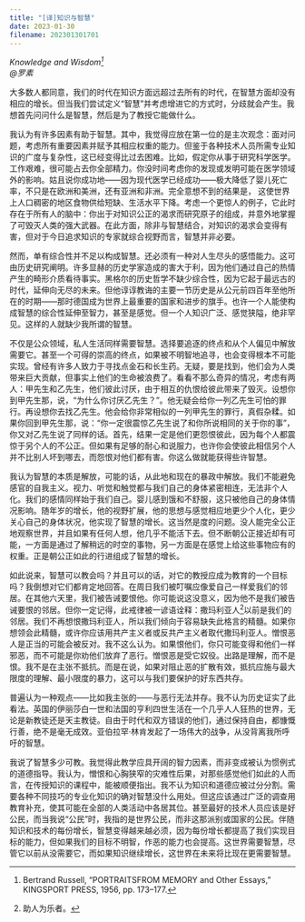 ```yaml
---
title: "[译]知识与智慧"
date: 2023-01-30
filename: 202301301701
---
```

*Knowledge and Wisdom[^1]\
@罗素*

大多数人都同意，我们的时代在知识方面远超过去所有的时代，在智慧方面却没有相应的增长。但当我们尝试定义“智慧”并考虑增进它的方式时，分歧就会产生。我想首先问问什么是智慧，然后是为了教授它能做什么。

我认为有许多因素有助于智慧。其中，我觉得应放在第一位的是主次观念：面对问题，考虑所有重要因素并赋予其相应权重的能力。但鉴于各种技术人员所需专业知识的广度与复杂性，这已经变得比过去困难。比如，假定你从事于研究科学医学。工作艰难，很可能占去你全部精力。你没时间考虑你的发现或发明可能在医学领域外的影响。姑且说你成功地——因为现代医学已经成功——极大降低了婴儿死亡率，不只是在欧洲和美洲，还有亚洲和非洲。完全意想不到的结果是， 这使世界上人口稠密的地区食物供给短缺、生活水平下降。考虑一个更惊人的例子，它此时存在于所有人的脑中：你出于对知识公正的渴求而研究原子的组成，并意外地掌握了可毁灭人类的强大武器。在此方面，除非与智慧结合，对知识的渴求会变得有害，但对于今日追求知识的专家就综合视野而言，智慧并非必要。

然而，单有综合性并不足以构成智慧。还必须有一种对人生尽头的感悟能力。这可由历史研究阐明。许多显赫的历史学家造成的害大于利，因为他们通过自己的热情产生的畸形介质看待事实。黑格尔的历史哲学不缺少综合性，因为它起于最远古的时代，延伸向无尽的未来。但他谆谆教诲的主要一节历史是从公元前四百年至他所在的时期——那时德国成为世界上最重要的国家和进步的旗手。也许一个人能使构成智慧的综合性延伸至智力，甚至是感觉。但一个人知识广泛、感觉狭隘，绝非罕见。这样的人就缺少我所谓的智慧。

不仅是公众领域，私人生活同样需要智慧。选择要追逐的终点和从个人偏见中解放需要它。甚至一个可得的崇高的终点，如果被不明智地追寻，也会变得根本不可能实现。曾经有许多人致力于寻找点金石和长生药。无疑，要是找到，他们会为人类带来巨大贡献，但事实上他们的生命被浪费了。看看不那么奇异的情况，考虑有两人：甲先生和乙先生，他们彼此讨厌，由于相互的仇恨给彼此带来了毁灭。设想你到甲先生那，说，“为什么你讨厌乙先生？”。他无疑会给你一列乙先生可怕的罪行。再设想你去找乙先生。他会给你非常相似的一列甲先生的罪行，真假杂糅。如果你回到甲先生那，说：“你一定很震惊乙先生说了和你所说相同的关于你的事”，你又对乙先生说了同样的话。首先，结果一定是他们更怨恨彼此，因为每个人都震惊于另个人的不公正。但如果有足够的耐心和说服力，也许你会使彼此相信另个人并不比别人坏到哪去，而怨恨对他们都有害。你这么做就能获得些许智慧。

我认为智慧的本质是解放，可能的话，从此地和现在的暴政中解放。我们不能避免感官的自我主义。视力、听觉和触觉都与我们自己的身体紧密相连，无法非个人化。我们的感情同样始于我们自己。婴儿感到饿和不舒服，这只被他自己的身体情况影响。随年岁的增长，他的视野扩展，他的思想与感觉相应地更少个人化，更少关心自己的身体状况，他实现了智慧的增长。这当然是度的问题。没人能完全公正地观察世界，并且如果有任何人想，他几乎不能活下去。但不断朝公正接近却有可能，一方面是通过了解稍远的时空的事物，另一方面是在感觉上给这些事物应有的权重。正是朝公正如此的行进组成了智慧的增长。

如此说来，智慧可以教会吗？并且可以的话，对它的教授应成为教育的一个目标吗？我倒想对它们都肯定地回答。在周日我们被叮嘱应像爱自己一样爱我们的邻居。在其他六天里，我们被告诫要恨他。你可能说这没意义，因为他不是我们被告诫要恨的邻居。但你一定记得，此戒律被一谚语诠释：撒玛利亚人[^2]以前是我们的邻居。我们不再想恨撒玛利亚人，所以我们倾向于容易缺失此格言的精髓。如果你想领会此精髓，或许你应该用共产主义者或反共产主义者取代撒玛利亚人。憎恨恶人是正当的可能会被反对。我不这么认为。如果恨他们，你只可能变得和他们一样邪恶，而不可能是你劝他们放弃了恶行。憎恨恶是受它奴役。出路是理解，而不是恨。我不是在主张不抵抗。而是在说，如果对阻止恶的扩散有效，抵抗应施与最大限度的理解、最小限度的暴力，这可以与我们要保护的好东西共存。

普遍认为一种观点——比如我主张的——与恶行无法并存。我不认为历史证实了此看法。英国的伊丽莎白一世和法国的亨利四世生活在一个几乎人人狂热的世界，无论是新教徒还是天主教徒。自由于时代和双方错误的他们，通过保持自由，都慷慨行善，绝不是毫无成效。亚伯拉罕·林肯发起了一场伟大的战争，从没背离我所呼吁的智慧。

我说了智慧多少可教。我觉得此教学应具开阔的智力因素，而非变成被认为惯例式的道德指导。我认为，憎恨和心胸狭窄的灾难性后果，对那些感觉他们如此的人而言，在传授知识的课程中，能被顺便指出。我不认为知识和道德应被过分分割。需要各种不同技巧的专业化知识的确对智慧没什么用处。但这应该通过广泛的调查用教育补充，使其可能在全部的人类活动中各居其位。甚至最好的技术人员应该是好公民，而当我说“公民”时，我指的是世界公民，而非这那派别或国家的公民。伴随知识和技术的每份增长，智慧变得越来越必须，因为每份增长都提高了我们实现目标的能力，但如果我们的目标不明智，作恶的能力也会提高。这世界需要智慧，尽管它以前从没需要它，而如果知识继续增长，这世界在未来将比现在更需要智慧。

[^1]: Bertrand Russell, “PORTRAITSFROM MEMORY and Other Essays,” KINGSPORT PRESS, 1956, pp. 173–177.
[^2]: 助人为乐者。